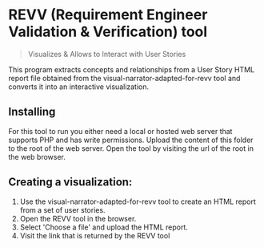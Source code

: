 # REVV (Requirement Engineer Validation & Verification) tool

> Visualizes & Allows to Interact with User Stories

This program extracts concepts and relationships from a User Story HTML report file obtained from the visual-narrator-adapted-for-revv tool and converts it into an interactive visualization.

## Installing
For this tool to run you either need a local or hosted web server that supports PHP and has write permissions. Upload the content of this folder to the root of the web server. Open the tool by visiting the url of the root in the web browser.

## Creating a visualization:
1. Use the visual-narrator-adapted-for-revv tool to create an HTML report from a set of user stories.
2. Open the REVV tool in the browser.
3. Select 'Choose a file' and upload the HTML report.
4. Visit the link that is returned by the REVV tool